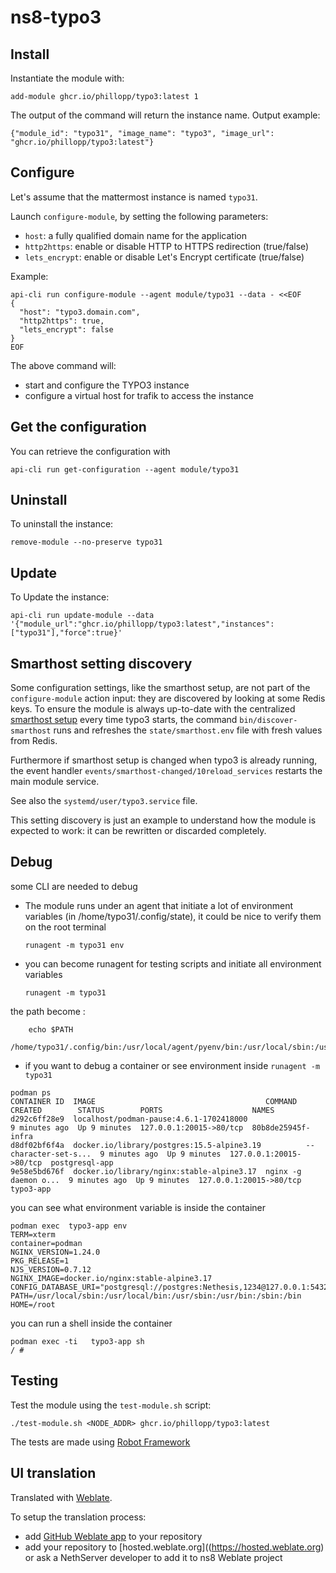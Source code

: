 # ns8-typo3

## Install

Instantiate the module with:

    add-module ghcr.io/phillopp/typo3:latest 1

The output of the command will return the instance name.
Output example:

    {"module_id": "typo31", "image_name": "typo3", "image_url": "ghcr.io/phillopp/typo3:latest"}

## Configure

Let's assume that the mattermost instance is named `typo31`.

Launch `configure-module`, by setting the following parameters:
- `host`: a fully qualified domain name for the application
- `http2https`: enable or disable HTTP to HTTPS redirection (true/false)
- `lets_encrypt`: enable or disable Let's Encrypt certificate (true/false)


Example:

```
api-cli run configure-module --agent module/typo31 --data - <<EOF
{
  "host": "typo3.domain.com",
  "http2https": true,
  "lets_encrypt": false
}
EOF
```

The above command will:
- start and configure the TYPO3 instance
- configure a virtual host for trafik to access the instance

## Get the configuration
You can retrieve the configuration with

```
api-cli run get-configuration --agent module/typo31
```

## Uninstall

To uninstall the instance:

    remove-module --no-preserve typo31

## Update

To Update the instance:

    api-cli run update-module --data '{"module_url":"ghcr.io/phillopp/typo3:latest","instances":["typo31"],"force":true}'

## Smarthost setting discovery

Some configuration settings, like the smarthost setup, are not part of the
`configure-module` action input: they are discovered by looking at some
Redis keys.  To ensure the module is always up-to-date with the
centralized [smarthost
setup](https://nethserver.github.io/ns8-core/core/smarthost/) every time
typo3 starts, the command `bin/discover-smarthost` runs and refreshes
the `state/smarthost.env` file with fresh values from Redis.

Furthermore if smarthost setup is changed when typo3 is already
running, the event handler `events/smarthost-changed/10reload_services`
restarts the main module service.

See also the `systemd/user/typo3.service` file.

This setting discovery is just an example to understand how the module is
expected to work: it can be rewritten or discarded completely.

## Debug

some CLI are needed to debug

- The module runs under an agent that initiate a lot of environment variables (in /home/typo31/.config/state), it could be nice to verify them
on the root terminal

    `runagent -m typo31 env`

- you can become runagent for testing scripts and initiate all environment variables
  
    `runagent -m typo31`

 the path become : 
```
    echo $PATH
    /home/typo31/.config/bin:/usr/local/agent/pyenv/bin:/usr/local/sbin:/usr/local/bin:/usr/sbin:/usr/bin:/usr/
```

- if you want to debug a container or see environment inside
 `runagent -m typo31`
 ```
podman ps
CONTAINER ID  IMAGE                                      COMMAND               CREATED        STATUS        PORTS                    NAMES
d292c6ff28e9  localhost/podman-pause:4.6.1-1702418000                          9 minutes ago  Up 9 minutes  127.0.0.1:20015->80/tcp  80b8de25945f-infra
d8df02bf6f4a  docker.io/library/postgres:15.5-alpine3.19          --character-set-s...  9 minutes ago  Up 9 minutes  127.0.0.1:20015->80/tcp  postgresql-app
9e58e5bd676f  docker.io/library/nginx:stable-alpine3.17  nginx -g daemon o...  9 minutes ago  Up 9 minutes  127.0.0.1:20015->80/tcp  typo3-app
```

you can see what environment variable is inside the container
```
podman exec  typo3-app env
TERM=xterm
container=podman
NGINX_VERSION=1.24.0
PKG_RELEASE=1
NJS_VERSION=0.7.12
NGINX_IMAGE=docker.io/nginx:stable-alpine3.17
CONFIG_DATABASE_URI="postgresql://postgres:Nethesis,1234@127.0.0.1:5432/toto"
PATH=/usr/local/sbin:/usr/local/bin:/usr/sbin:/usr/bin:/sbin:/bin
HOME=/root
```

you can run a shell inside the container

```
podman exec -ti   typo3-app sh
/ # 
```
## Testing

Test the module using the `test-module.sh` script:


    ./test-module.sh <NODE_ADDR> ghcr.io/phillopp/typo3:latest

The tests are made using [Robot Framework](https://robotframework.org/)

## UI translation

Translated with [Weblate](https://hosted.weblate.org/projects/ns8/).

To setup the translation process:

- add [GitHub Weblate app](https://docs.weblate.org/en/latest/admin/continuous.html#github-setup) to your repository
- add your repository to [hosted.weblate.org]((https://hosted.weblate.org) or ask a NethServer developer to add it to ns8 Weblate project
